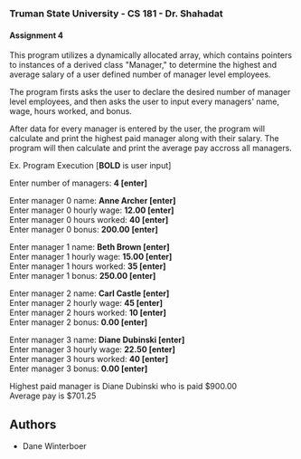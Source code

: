
### Truman State University - CS 181 - Dr. Shahadat
#### Assignment 4

This program utilizes a dynamically allocated array, which contains
pointers to instances of a derived class "Manager," to determine the highest
and average salary of a user defined number of manager level employees.  

The program firsts asks the user to declare the desired number of manager level employees, and then asks the user to input every managers' name, wage, hours worked, and bonus. 

After data for every manager is entered by the user, the program will calculate and print the highest paid manager along with their salary. The program will then calculate and print the average pay accross all managers.

Ex. Program Execution [**BOLD** is user input]

Enter number of managers: **4 [enter]**

Enter manager 0 name: **Anne Archer [enter]**  
Enter manager 0 hourly wage: **12.00 [enter]**\
Enter manager 0 hours worked: **40 [enter]**\
Enter manager 0 bonus: **200.00 [enter]**

Enter manager 1 name: **Beth Brown [enter]**\
Enter manager 1 hourly wage: **15.00 [enter]**\
Enter manager 1 hours worked: **35 [enter]**\
Enter manager 1 bonus: **250.00 [enter]**

Enter manager 2 name: **Carl Castle [enter]**\
Enter manager 2 hourly wage: **45 [enter]**\
Enter manager 2 hours worked: **10 [enter]**\
Enter manager 2 bonus: **0.00 [enter]**

Enter manager 3 name: **Diane Dubinski [enter]**\
Enter manager 3 hourly wage: **22.50 [enter]**\
Enter manager 3 hours worked: **40 [enter]**\
Enter manager 3 bonus: **0.00 [enter]**

Highest paid manager is Diane Dubinski who is paid $900.00\
Average pay is $701.25
## Authors

- Dane Winterboer

